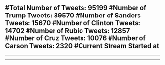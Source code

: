 #Total Number of Tweets: 95199 
#Number of Trump Tweets: 39570
#Number of Sanders Tweets: 15670
#Number of Clinton Tweets: 14702
#Number of Rubio Tweets: 12857
#Number of Cruz Tweets: 10076
#Number of Carson Tweets: 2320
#Current Stream Started at 
---
---
---
